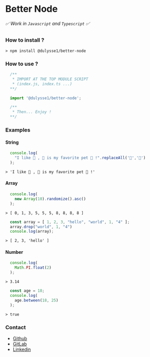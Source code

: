# Better Node
###### ✅  Work in `Javascript` and `Typescript` ✅ 

### How to install ?

```node
> npm install @dulysse1/better-node
```

### How to use ?

```typescript
  /**
   * IMPORT AT THE TOP MODULE SCRIPT
   * (index.js, index.ts ...)
  **/

  import '@dulysse1/better-node';

  /**
   * Then... Enjoy !
  **/
```
### Examples

#### String
```typescript
  console.log(
    "I like 🐑 , 🐑 is my favorite pet 🐑 !".replaceAll('🐑','🦁')
  );
```
```node
> 'I like 🦁 , 🦁 is my favorite pet 🦁 !'
```
#### Array
```typescript
  console.log(
    new Array(10).randomize().asc()
  );
```
```node
> [ 0, 1, 3, 5, 5, 5, 8, 8, 8, 8 ]
```
```typescript
  const array = [ 1, 2, 3, "hello", "world", 1, "4" ];
  array.drop("world", 1, "4")
  console.log(array);
```
```node
> [ 2, 3, 'hello' ]
```

#### Number
```typescript
  console.log(
    Math.PI.float(2)
  );
```
```node
> 3.14
```
```typescript
  const age = 18;
  console.log(
    age.between(18, 25)
  );
```
```node
> true
```

### Contact
* [Github](https://github.com/Dulysse)
* [GitLab](https://gitlab.com/Dulysse1)
* [Linkedin](https://www.linkedin.com/in/ulysse-dupont-994848197/)
